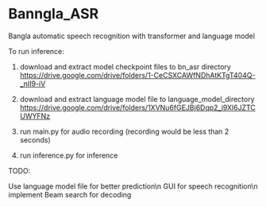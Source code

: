 # Banngla_ASR
Bangla automatic speech recognition with transformer and language model

To run inference:

1. download and extract model checkpoint files to bn_asr directory 
https://drive.google.com/drive/folders/1-CeCSXCAWfNDhAtKTgT404Q-_nII9-iV

2. download and extract language model file to language_model_directory
https://drive.google.com/drive/folders/1XVNu6fGEJBj6Dqp2_i9Xl6JZTCUWYFNz

3. run main.py for audio recording (recording would be less than 2 seconds)

4. run inference.py for inference 

TODO:

Use language model file for better prediction\n
GUI for speech recognition\n
implement Beam search for decoding
